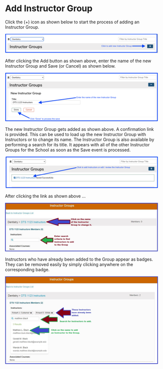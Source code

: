 # Add Instructor Group

Click the \(+\) icon as shown below to start the process of adding an Instructor Group.

![](../.gitbook/assets/screen-shot-2021-09-28-at-3.23.34-pm.png)

After clicking the Add button as shown above, enter the name of the new Instructor Group and Save \(or Cancel\) as shown below.

![](../.gitbook/assets/screen-shot-2021-09-28-at-3.26.07-pm.png)

The new Instructor Group gets added as shown above. A confirmation link is provided. This can be used to load up the new Instructor Group with Instructors or to change its name. The Instructor Group is also available by performing a search for its title. It appears with all of the other Instructor Groups for the School as soon as the Save event is processed.

![](../.gitbook/assets/screen-shot-2021-09-28-at-3.29.00-pm.png)

After clicking the link as shown above ...

![](../.gitbook/assets/new_ins_grp_3.jpg)

Instructors who have already been added to the Group appear as badges. They can be removed easily by simply clicking anywhere on the corresponding badge.

![](../.gitbook/assets/new_ins_grp_4.jpg)

